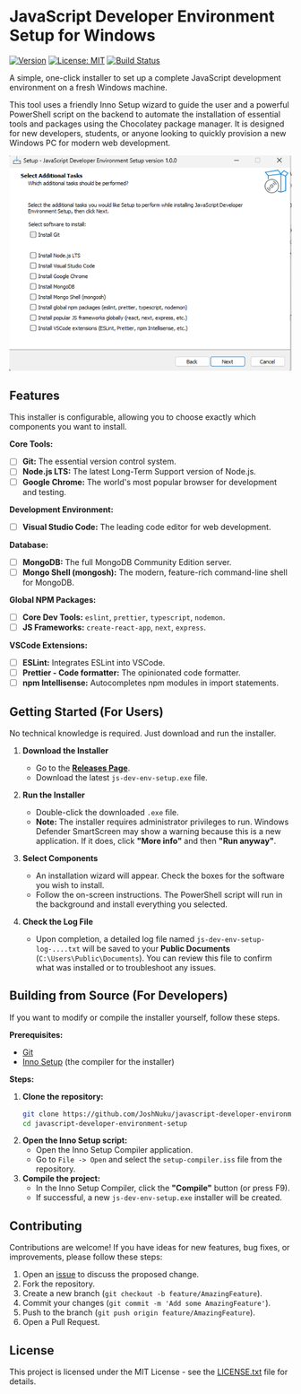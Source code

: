 # JavaScript Developer Environment Setup for Windows

[![Version](https://img.shields.io/badge/version-1.0.0-blue)](https://github.com/JoshNuku/javascript-developer-environment-setup/releases)
[![License: MIT](https://img.shields.io/badge/License-MIT-yellow.svg)](LICENSE.txt)
[![Build Status](https://img.shields.io/badge/build-passing-brightgreen)](https://github.com/JoshNuku/javascript-developer-environment-setup)

A simple, one-click installer to set up a complete JavaScript development environment on a fresh Windows machine.

This tool uses a friendly Inno Setup wizard to guide the user and a powerful PowerShell script on the backend to automate the installation of essential tools and packages using the Chocolatey package manager. It is designed for new developers, students, or anyone looking to quickly provision a new Windows PC for modern web development.

![Installer Screenshot](https://raw.githubusercontent.com/JoshNuku/javascript-developer-environment-setup/main/assets/installer-screenshot.png)

## Features

This installer is configurable, allowing you to choose exactly which components you want to install.

**Core Tools:**

- [ ] **Git:** The essential version control system.
- [ ] **Node.js LTS:** The latest Long-Term Support version of Node.js.
- [ ] **Google Chrome:** The world's most popular browser for development and testing.

**Development Environment:**

- [ ] **Visual Studio Code:** The leading code editor for web development.

**Database:**

- [ ] **MongoDB:** The full MongoDB Community Edition server.
- [ ] **Mongo Shell (mongosh):** The modern, feature-rich command-line shell for MongoDB.

**Global NPM Packages:**

- [ ] **Core Dev Tools:** `eslint`, `prettier`, `typescript`, `nodemon`.
- [ ] **JS Frameworks:** `create-react-app`, `next`, `express`.

**VSCode Extensions:**

- [ ] **ESLint:** Integrates ESLint into VSCode.
- [ ] **Prettier - Code formatter:** The opinionated code formatter.
- [ ] **npm Intellisense:** Autocompletes npm modules in import statements.

## Getting Started (For Users)

No technical knowledge is required. Just download and run the installer.

1.  **Download the Installer**

    - Go to the [**Releases Page**](https://github.com/JoshNuku/javascript-developer-environment-setup/releases).
    - Download the latest `js-dev-env-setup.exe` file.

2.  **Run the Installer**

    - Double-click the downloaded `.exe` file.
    - **Note:** The installer requires administrator privileges to run. Windows Defender SmartScreen may show a warning because this is a new application. If it does, click **"More info"** and then **"Run anyway"**.

3.  **Select Components**

    - An installation wizard will appear. Check the boxes for the software you wish to install.
    - Follow the on-screen instructions. The PowerShell script will run in the background and install everything you selected.

4.  **Check the Log File**
    - Upon completion, a detailed log file named `js-dev-env-setup-log-....txt` will be saved to your **Public Documents** (`C:\Users\Public\Documents`). You can review this file to confirm what was installed or to troubleshoot any issues.

## Building from Source (For Developers)

If you want to modify or compile the installer yourself, follow these steps.

**Prerequisites:**

- [Git](https://git-scm.com/downloads)
- [Inno Setup](https://jrsoftware.org/isinfo.php) (the compiler for the installer)

**Steps:**

1.  **Clone the repository:**
    ```bash
    git clone https://github.com/JoshNuku/javascript-developer-environment-setup.git
    cd javascript-developer-environment-setup
    ```
2.  **Open the Inno Setup script:**
    - Open the Inno Setup Compiler application.
    - Go to `File -> Open` and select the `setup-compiler.iss` file from the repository.
3.  **Compile the project:**
    - In the Inno Setup Compiler, click the **"Compile"** button (or press F9).
    - If successful, a new `js-dev-env-setup.exe` installer will be created.

## Contributing

Contributions are welcome! If you have ideas for new features, bug fixes, or improvements, please follow these steps:

1.  Open an [issue](https://github.com/JoshNuku/javascript-developer-environment-setup/issues) to discuss the proposed change.
2.  Fork the repository.
3.  Create a new branch (`git checkout -b feature/AmazingFeature`).
4.  Commit your changes (`git commit -m 'Add some AmazingFeature'`).
5.  Push to the branch (`git push origin feature/AmazingFeature`).
6.  Open a Pull Request.

## License

This project is licensed under the MIT License - see the [LICENSE.txt](LICENSE.txt) file for details.
